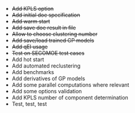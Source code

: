 * ~~Add KPLS option~~
* ~~Add initial doe specification~~
* ~~Add warm start~~
* ~~Add save doe result in file~~
* ~~Allow to choose clustering number~~
* ~~Add save/load trained GP models~~
* ~~Add qEI usage~~
* ~~Test on SEGOMOE test cases~~
* Add hot start
* Add automated reclustering
* Add benchmarks
* Add derivatives of GP models
* Add some parallel computations where relevant 
* Add some options validation
* Add KPLS number of component determination
* Test, test, test